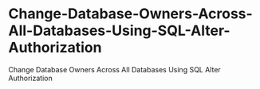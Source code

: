 # Change-Database-Owners-Across-All-Databases-Using-SQL-Alter-Authorization
Change Database Owners Across All Databases Using SQL Alter Authorization
